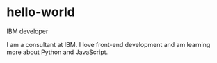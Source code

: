 # hello-world
IBM developer 

I am a consultant at IBM. I love front-end development and am learning more about Python and JavaScript. 
